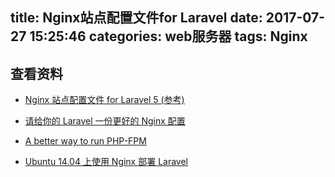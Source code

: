 title: Nginx站点配置文件for Laravel
date: 2017-07-27 15:25:46
categories: web服务器
tags: Nginx
---

## 查看资料
* [Nginx 站点配置文件 for Laravel 5 (参考)](https://segmentfault.com/a/1190000004478020)

* [请给你的 Laravel 一份更好的 Nginx 配置](https://yii.im/posts/the-right-way-to-set-nginx-for-laravel/)

* [A better way to run PHP-FPM](https://ma.ttias.be/a-better-way-to-run-php-fpm)

* [Ubuntu 14.04 上使用 Nginx 部署 Laravel](https://github.com/huanghua581/laravel-getting-started/wiki/Ubuntu-14.04-%E4%B8%8A%E4%BD%BF%E7%94%A8-Nginx-%E9%83%A8%E7%BD%B2-Laravel)

